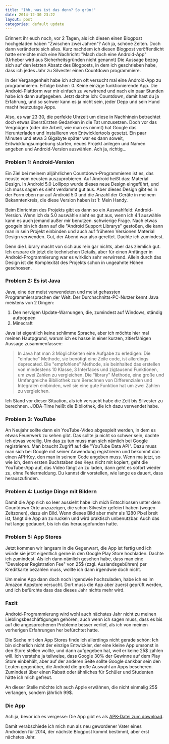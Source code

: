 ```yaml
---
title: "Ihh, was ist das denn? So grün!"
date: 2014-12-30 23:22
layout: post
categories: default update
---
```


Erinnert ihr euch noch, vor 2 Tagen, als ich diesen einen Blogpost hochgeladen haben "Zwischen zwei Jahren"? Ach ja, schöne Zeiten. Doch dann veränderte sich alles. Kurz nachdem ich diesen Blogpost veröffentlicht hatte erreichte mich eine Nachricht: "Mach doch eine Android-App" (Urheber wird aus Sicherheitsgründen nicht genannt)
Die Aussage bezog sich auf den letzten Absatz des Blogposts, in dem ich geschrieben habe, dass ich jedes Jahr zu Silvester einen Countdown programmiere.

In der Vergangenheit habe ich schon oft versucht mal eine Android-App zu programmieren. Erfolge bisher: 0. Keine einzige funktionierende App. Die Android-Plattform war mir einfach zu verwirrend und nach ein paar Stunden habe ich dann aufgegeben. Jetzt dachte ich: Countdown, damit hast du ja Erfahrung, und so schwer kann es ja nicht sein, jeder Depp und sein Hund macht heutzutage Apps.

Also, es war 23:30, die perfekte Uhrzeit um diese in Nachhinein betrachtet doch etwas überstürzten Gedanken in die Tat umzusetzen. Doch vor das Vergnügen (oder die Arbeit, wie man es nimmt) hat Google das Herunterladen und Installieren von Entwicklertools gesetzt. Ein paar Minuten und etwa 3 Gigabyte später war es dann soweit, Entwicklungsumgebung starten, neues Projekt anlegen und Namen angeben und Android-Version auswählen. Ach ja, richtig...

### Problem 1: Android-Version

Ein Ziel bei meinem alljährlichen Countdown-Programmieren ist es, das neuste vom neusten auszuprobieren. Auf Android heißt das: Material Design. In Android 5.0 Lollipop wurde dieses neue Design eingeführt, und ich muss sagen es sieht verdammt gut aus. Aber dieses Design gibt es in der Form eben nur auf Android 5.0 und die Anzahl der Geräte in meinem Bekanntenkreis, die diese Version haben ist 1: Mein Handy.

Beim Einrichten des Projekts gibt es dann so ein Auswahlfeld: Android-Version. Wenn ich da 5.0 auswähle sieht es gut aus, wenn ich 4.1 auswähle kann es auch jemand außer mir benutzen. schwierige Frage. Nach etwas googeln bin ich dann auf die "Android Support Librarys" gestoßen, die kann man in sein Projekt einbinden und auch auf früheren Versionen Material Design verwenden. Gut, der Abend war also gerettet. Dachte ich zumindest.

Denn die Library macht von sich aus rein gar nichts, aber das ziemlich gut. Ich erspare dir jetzt die technischen Details, aber für einen Anfänger in Android-Programmierung war es wirklich sehr verwirrend. Allein durch das Design ist die Komplexität des Projekts schon in ungeahnte Höhen geschossen.

### Problem 2: Es ist Java

Java, eine der meist verwendeten und meist gehassten Programmiersprachen der Welt. Der Durchschnitts-PC-Nutzer kennt Java meistens von 2 Dingen:

1. Den nervigen Update-Warnungen, die, zumindest auf Windows, ständig aufpoppen
2. Minecraft

Java ist eigentlich keine schlimme Sprache, aber ich möchte hier mal meinen Hautpgrund, warum ich es hasse in einer kurzen, zitierfähigen Aussage zusammenfassen:

> In Java hat man 3 Möglichkeiten eine Aufgabe zu erledigen:
> Die "einfache" Methode, sie benötigt eine Zeile code, ist allerdings deprecated.
> Die "empfohlene" Methode, sie beinhalted das erstellen von mindestens 10 Klasse, 3 Interfaces und zigtausend Funktionen, um zwei Zahlen zu vergleichen.
> Die "library" Methode, eine große und Umfangreiche Bibiliothek zum Berechnen von Differenzialen und Integralen einbinden, weil sie eine gute Funktion hat um zwei Zahlen zu vergleichen.

Ich Stand vor dieser Situation, als ich versucht habe die Zeit bis Silvester zu berechnen. JODA-Time heißt die Bibliothek, die ich dazu verwendet habe.

### Problem 3: YouTube

An Neujahr sollte dann ein YouTube-Video abgespielt werden, in dem es etwas Feuerwerk zu sehen gibt. Das sollte ja nicht so schwer sein, dachte ich etwas voreilig. Um das zu tun muss man sich nämlich bei Google registrieren. Man braucht Zugriff auf die "YouTube Data API". Dazu muss man sich bei Google mit seiner Anwendung registrieren und bekommt dan einen API-Key, den man in seinem Code angeben muss. Wenn ma jetzt, so wie ich, denn ersten Buchstaben des Keys nicht mit kopiert, geht die YouTube-App auf, das Video fängt an zu laden, dann geht es sofort wieder zu, ohne Fehlermeldung. Du kannst dir vorstellen, wie lange es dauert, dass herauszufinden.


### Problem 4: Lustige Dinge mit Bildern

Damit die App nich so leer aussieht habe ich mich Entschlossen unter dem Countdown Orte anzuzeigen, die schon Silvester gefeiert haben (wegen Zeitzonen), dazu ein Bild. Wenn dieses Bild aber mehr als 1280 Pixel breit ist, fängt die App an zu ruckeln und wird praktisch unbenutzbar. Auch das hat lange gedauert, bis ich das herausgefunden hatte.

### Problem 5: App Stores

Jetzt kommen wir langsam in die Gegenwart, die App ist fertig und ich würde sie jetzt eigentlich gerne in den Google Play Store hochladen. Dachte ich zumindest. Als ich dann nämlich gesehen habe, dass man eine "Developer Registration Fee" von 25$ (zzgl. Auslandsgebühren) per Kreditkarte bezahlen muss, wollte ich dann irgendwie doch nicht.

Um meine App dann doch noch irgendwie hochzuladen, habe ich es im Amazon Appstore versucht. Dort muss die App aber zuerst geprüft werden, und ich befürchte dass das dieses Jahr nichts mehr wird.

### Fazit

Android-Programmierung wird wohl auch nächstes Jahr nicht zu meinen Lieblingsbeschäftigungen gehören, auch wenn ich sagen muss, dass es bis auf die angesprochenen Probleme besser verlief, als ich von meinen vorherigen Erfahrungen her befürchtet hatte.

Die Sache mit den App Stores finde ich allerdings nicht gerade schön: Ich bin sicherlich nicht der einzige Entwickler, der eine kleine App umsonst in den Store stellen wollte, und dann aufgegeben hat, weil er keine 25$ zahlen will. Ich verstehe ja teilweise, dass Google 30% der Gewinne auf dem Play Store einbehält, aber auf der anderen Seite sollte Google dankbar sein den Leuten gegenüber, die Android die große Auswahl an Apps bescheren. Zumindest über einen Rabatt oder ähnliches für Schüler und Studenten hätte ich mich gefreut.

An dieser Stelle möchte ich auch Apple erwähnen, die nicht einmalig 25$ verlangen, sondern jährlich 99$.

### Die App

Ach ja, bevor ich es vergesse: Die App gibt es als [APK-Datei zum download](/assets/20141230/app-release.apk).

Damit verabschiede ich mich nun als neu gewordener Vater eines Androiden für 2014, der nächste Blogpost kommt bestimmt, aber erst nächstes Jahr.